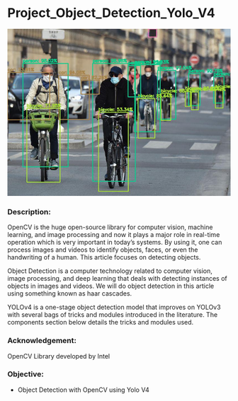 # Project_Object_Detection_Yolo_V4

![](https://raw.githubusercontent.com/Masterx-AI/Project_Object_Detection_Yolo_V4/main/result.jpg)

### Description:

OpenCV is the huge open-source library for computer vision, machine learning, and image processing and now it plays a major role in real-time operation which is very important in today’s systems. By using it, one can process images and videos to identify objects, faces, or even the handwriting of a human. This article focuses on detecting objects.

Object Detection is a computer technology related to computer vision, image processing, and deep learning that deals with detecting instances of objects in images and videos. We will do object detection in this article using something known as haar cascades.

YOLOv4 is a one-stage object detection model that improves on YOLOv3 with several bags of tricks and modules introduced in the literature. The components section below details the tricks and modules used.


### Acknowledgement: 
OpenCV Library developed by Intel

### Objective:
- Object Detection with OpenCV using Yolo V4
